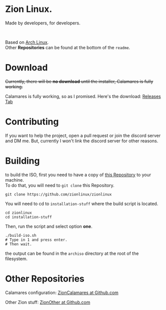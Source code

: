 # Zion Linux.
Made by developers, for developers.

<br>

Based on [Arch Linux](https://archlinux.org). <br>
Other **Repositories** can be found at the bottom of the ``readme``.

# Download

~~Currently, there will be **no download** until the installer, Calamares is fully working.~~

Calamares is fully working, so as I promised. Here's the download: [Releases Tab](https://github.com/zionlinux/zionlinux/releases)



# Contributing

If you want to help the project, open a pull request or join the discord server and DM me.
But, currently I won't link the discord server for other reasons.

# Building

to build the ISO, first you need to have a copy of [this Repository](https://github.com/zionlinux/zionlinux) to your machine. <br>
To do that, you will need to ``git clone`` this Repository.

```
git clone https://github.com/zionlinux/zionlinux
```

You will need to cd to ``installation-stuff`` where the build script is located.

```
cd zionlinux
cd installation-stuff
```
Then, run the script and select option **one**.

```
./build-iso.sh
# Type in 1 and press enter.
# Then wait.
```

the output can be found in the ``archiso`` directory at the root of the filesystem.

# Other Repositories

Calamares configuration: [ZionCalamares at Github.com](https://github.com/zionlinux/zioncalamares)

Other Zion stuff: [ZionOther at Github.com](https://zionlinux/zionother)
